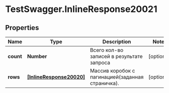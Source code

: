 # TestSwagger.InlineResponse20021

## Properties

Name | Type | Description | Notes
------------ | ------------- | ------------- | -------------
**count** | **Number** | Всего кол-во записей в результате запроса | [optional] 
**rows** | [**[InlineResponse20020]**](InlineResponse20020.md) | Массив коробок c пагинацией(заданная страничка). | [optional] 


